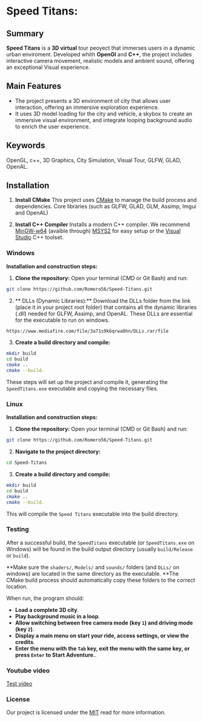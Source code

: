 # Speed Titans:

## Summary
**Speed Titans** is a **3D virtual** tour peoyect that immerses users in a dynamic urban enviroment. Developed whith **OpenGl** and **C++**, the project includes interactive camera movement, realistic models and ambient sound, offering an exceptional Visual experience.
## Main Features

* The project presents a 3D environment of city that allows user interaction, offering an immersive exploration experience.
* It uses 3D model loading for the city and vehicle, a skybox to create an immersive visual environment, and integrate looping background audio to enrich the user experience.

## Keywords
OpenGL, c++, 3D Graphics, City Simulation, Visual Tour, GLFW, GLAD, OpenAL.

## Installation

1. **Install CMake**
 This project uses [CMake](https://cmake.org/) to manage the build process and dependencies. Core libraries (such as GLFW, GLAD, GLM, Assimp, Imgui and OpenAL)

 2. **Install C++ Compiler**
 Installs a modern C++ compiler. We recommend [MinGW-w64](https://www.mingw-w64.org/) (avaible through) [MSYS2](https://www.msys2.org/) for easy setup or the [Visual Studio](https://visualstudio.microsoft.com/) C++ toolset.

 ### Windows

 **Installation and construction steps:**

 1. **Clone the repository:** Open your terminal (CMD or Git Bash) and run:

 ```bash
 git clone https://github.com/Romero56/Speed-Titans.git
 ```
2. ** DLLs (Dynamic Libraries):** Download the DLLs folder from the link (place it in your project root folder) that contains all the dynamic libraries (.dll) needed for GLFW, Assimp, and OpenAL. These DLLs are essential for the executable to run on windows.

```bash
https://www.mediafire.com/file/3a71s9k6qrwa0hn/DLLs.rar/file
```

3. **Create a build directory and compile:**
```bash
mkdir build
cd build
cmake ..
cmake --build.
```
These steps will set up the project and compile it, generating the `SpeedTitans.exe` executable and copying the necessary files.


### Linux
**Installation and construction steps:**

1. **Clone the repository:** Open your terminal (CMD or Git Bash) and run:

 ```bash
 git clone https://github.com/Romero56/Speed-Titans.git
 ```

 2. **Navigate to the project directory:**
 ```bash
 cd Speed-Titans
 ```

 3. **Create a build directory and compile:**
```bash
mkdir build
cd build
cmake ..
cmake --build.
```
This will compile the `Speed Titans` executable into the build directory.

### Testing

After a successful build, the `SpeedTitans` executable (or `SpeedTitans.exe` on Windows) will be found in the build output directory (usually `build/Release` or `build`).

**Make sure the `shaders/`, `Models/` and `sounds/` folders (and `DLLs/` on windows) are located in the same directory as the executable. **The CMake build process should automatically copy these folders to the correct location.

When run, the program should:

* **Load a complete 3D city**.
* **Play background music in a loop**.
* **Allow switching between free camera mode (key `1`) and driving mode (key `2`)**.
* **Display a main menu on start your ride, access settings, or view the credits**.
* **Enter the menu with the `Tab` key, exit the menu with the same key, or press `Enter` to Start Adventure.**.

### Youtube video

[Test video](https://youtu.be/41Mx0lsdEUE?feature=shared) 

### License

Our project is licensed under the [MIT](https://github.com/Romero56/Speed-Titans/blob/main/LICENSE) read for more information.
